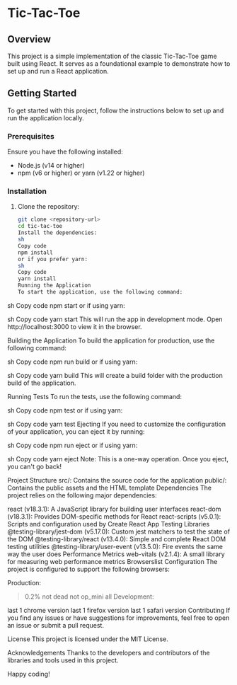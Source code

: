 # Tic-Tac-Toe

## Overview

This project is a simple implementation of the classic Tic-Tac-Toe game built using React. It serves as a foundational example to demonstrate how to set up and run a React application.

## Getting Started

To get started with this project, follow the instructions below to set up and run the application locally.

### Prerequisites

Ensure you have the following installed:

- Node.js (v14 or higher)
- npm (v6 or higher) or yarn (v1.22 or higher)

### Installation

1. Clone the repository:
   ```sh
   git clone <repository-url>
   cd tic-tac-toe
   Install the dependencies:
   sh
   Copy code
   npm install
   or if you prefer yarn:
   sh
   Copy code
   yarn install
   Running the Application
   To start the application, use the following command:
   ```

sh
Copy code
npm start
or if using yarn:

sh
Copy code
yarn start
This will run the app in development mode. Open http://localhost:3000 to view it in the browser.

Building the Application
To build the application for production, use the following command:

sh
Copy code
npm run build
or if using yarn:

sh
Copy code
yarn build
This will create a build folder with the production build of the application.

Running Tests
To run the tests, use the following command:

sh
Copy code
npm test
or if using yarn:

sh
Copy code
yarn test
Ejecting
If you need to customize the configuration of your application, you can eject it by running:

sh
Copy code
npm run eject
or if using yarn:

sh
Copy code
yarn eject
Note: This is a one-way operation. Once you eject, you can't go back!

Project Structure
src/: Contains the source code for the application
public/: Contains the public assets and the HTML template
Dependencies
The project relies on the following major dependencies:

react (v18.3.1): A JavaScript library for building user interfaces
react-dom (v18.3.1): Provides DOM-specific methods for React
react-scripts (v5.0.1): Scripts and configuration used by Create React App
Testing Libraries
@testing-library/jest-dom (v5.17.0): Custom jest matchers to test the state of the DOM
@testing-library/react (v13.4.0): Simple and complete React DOM testing utilities
@testing-library/user-event (v13.5.0): Fire events the same way the user does
Performance Metrics
web-vitals (v2.1.4): A small library for measuring web performance metrics
Browserslist Configuration
The project is configured to support the following browsers:

Production:

> 0.2%
> not dead
> not op_mini all
> Development:

last 1 chrome version
last 1 firefox version
last 1 safari version
Contributing
If you find any issues or have suggestions for improvements, feel free to open an issue or submit a pull request.

License
This project is licensed under the MIT License.

Acknowledgements
Thanks to the developers and contributors of the libraries and tools used in this project.

Happy coding!

